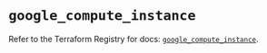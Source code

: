 # `google_compute_instance`

Refer to the Terraform Registry for docs: [`google_compute_instance`](https://registry.terraform.io/providers/hashicorp/google/6.37.0/docs/resources/compute_instance).
